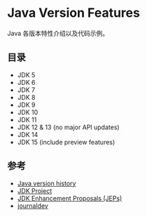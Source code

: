 # Java Version Features
Java 各版本特性介绍以及代码示例。

## 目录
- JDK 5
- JDK 6
- JDK 7
- JDK 8
- JDK 9
- JDK 10
- JDK 11
- JDK 12 & 13 (no major API updates)
- JDK 14
- JDK 15 (include preview features)

## 参考
- [Java version history](https://en.wikipedia.org/wiki/Java_version_history)
- [JDK Project](https://openjdk.java.net/projects/jdk/)
- [JDK Enhancement Proposals (JEPs)](http://openjdk.java.net/jeps/0)
- [journaldev](https://www.journaldev.com/)